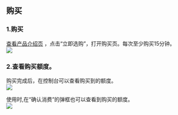 ## 购买

### 1.购买
<a targert="_blank" href="/product/ect">查看产品介绍页</a> ，点击“立即选购”，打开购买页。每次至少购买15分钟。  
![](http://imgcache.tcecqpoc.fsphere.cn/image/mc.qcloudimg.com/static/img/98d56dac5f6f1214f8f9ffae29b96bae/gm.png)

### 2.查看购买额度。
购买完成后，在控制台可以查看购买到的额度。  
![](http://imgcache.tcecqpoc.fsphere.cn/image/mc.qcloudimg.com/static/img/1bb5441f8b9bd886a0e238ab2b98c149/edu.png)

使用时,在“确认消费”的弹框也可以查看到购买的额度。  
![](http://imgcache.tcecqpoc.fsphere.cn/image/mc.qcloudimg.com/static/img/66fb017015ddf963c096b5efde734c87/querenedu.png)








